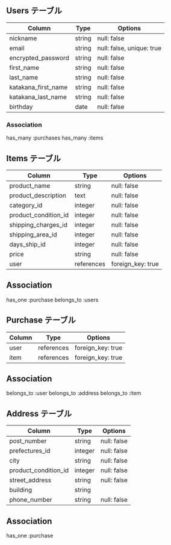 ## Users テーブル

| Column              | Type   | Options                   |
| ------------------- | ------ | ------------------------- |
| nickname            | string | null: false               |
| email               | string | null: false, unique: true |
| encrypted_password  | string | null: false               |
| first_name          | string | null: false               |
| last_name           | string | null: false               |
| katakana_first_name | string | null: false               |
| katakana_last_name  | string | null: false               |
| birthday            | date   | null: false               |

### Association
has_many :purchases
has_many :items

## Items テーブル

| Column               | Type       | Options           |
| -------------------- | ---------- | ----------------- |
| product_name         | string     | null: false       |
| product_description  | text       | null: false       |
| category_id          | integer    | null: false       |
| product_condition_id | integer    | null: false       |
| shipping_charges_id  | integer    | null: false       |
| shipping_area_id     | integer    | null: false       |
| days_ship_id         | integer    | null: false       |
| price                | string     | null: false       |
| user                 | references | foreign_key: true |

## Association
has_one :purchase
belongs_to :users

## Purchase テーブル

| Column              | Type       | Options           |
| ------------------- | ---------- | ----------------- |
| user                | references | foreign_key: true |
| item                | references | foreign_key: true |

## Association
belongs_to :user
belongs_to :address
belongs_to :item

## Address テーブル

| Column               | Type       | Options     |
| -------------------- | ---------- | ----------- |
| post_number          | string     | null: false |
| prefectures_id       | integer    | null: false |
| city                 | string     | null: false |
| product_condition_id | integer    | null: false |
| street_address       | string     | null: false |
| building             | string     |             |
| phone_number         | string     | null: false |

## Association
has_one :purchase